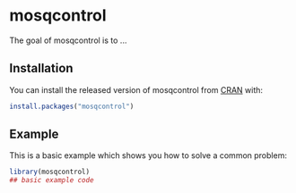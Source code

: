 
# mosqcontrol

<!-- badges: start -->
<!-- badges: end -->

The goal of mosqcontrol is to ...

## Installation

You can install the released version of mosqcontrol from [CRAN](https://CRAN.R-project.org) with:

``` r
install.packages("mosqcontrol")
```

## Example

This is a basic example which shows you how to solve a common problem:

``` r
library(mosqcontrol)
## basic example code
```

